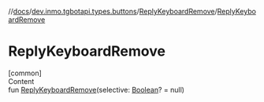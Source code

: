 //[docs](../../../index.md)/[dev.inmo.tgbotapi.types.buttons](../index.md)/[ReplyKeyboardRemove](index.md)/[ReplyKeyboardRemove](-reply-keyboard-remove.md)



# ReplyKeyboardRemove  
[common]  
Content  
fun [ReplyKeyboardRemove](-reply-keyboard-remove.md)(selective: [Boolean](https://kotlinlang.org/api/latest/jvm/stdlib/kotlin/-boolean/index.html)? = null)  



